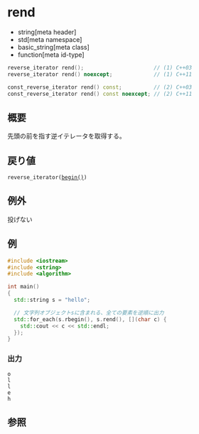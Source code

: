 # rend
* string[meta header]
* std[meta namespace]
* basic_string[meta class]
* function[meta id-type]

```cpp
reverse_iterator rend();                      // (1) C++03
reverse_iterator rend() noexcept;             // (1) C++11

const_reverse_iterator rend() const;          // (2) C++03
const_reverse_iterator rend() const noexcept; // (2) C++11
```

## 概要
先頭の前を指す逆イテレータを取得する。


## 戻り値
`reverse_iterator(`[`begin()`](begin.md)`)`


## 例外
投げない


## 例
```cpp
#include <iostream>
#include <string>
#include <algorithm>

int main()
{
  std::string s = "hello";

  // 文字列オブジェクトsに含まれる、全ての要素を逆順に出力
  std::for_each(s.rbegin(), s.rend(), [](char c) {
    std::cout << c << std::endl;
  });
}
```

### 出力
```
o
l
l
e
h
```

## 参照
